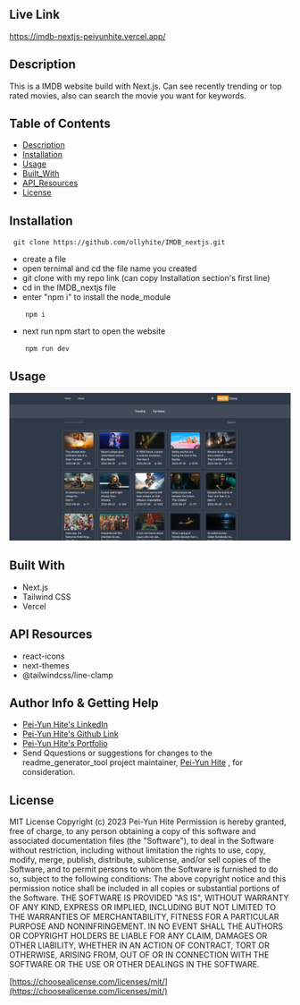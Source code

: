 ## Live Link

https://imdb-nextjs-peiyunhite.vercel.app/

## Description

This is a IMDB website build with Next.js. Can see recently trending or top rated movies, also can search the movie you want for keywords.

## Table of Contents

- [Description](#description)
- [Installation](#installation)
- [Usage](#usage)
- [Built_With](#built-with)
- [API_Resources](#api-resources)
- [License](#license)

## Installation

```
 git clone https://github.com/ollyhite/IMDB_nextjs.git
```

- create a file
- open ternimal and cd the file name you created
- git clone with my repo link (can copy Installation section's first line)
- cd in the IMDB_nextjs file
- enter "npm i" to install the node_module

```
    npm i
```

- next run npm start to open the website

```
    npm run dev
```

## Usage

![screenshot](./src/components/image/screenshot_IMDB.png)

## Built With

- Next.js
- Tailwind CSS
- Vercel

## API Resources

- react-icons
- next-themes
- @tailwindcss/line-clamp


## Author Info & Getting Help

- [Pei-Yun Hite's LinkedIn](https://www.linkedin.com/in/peiyunhite/)
- [Pei-Yun Hite's Github Link](https://github.com/ollyhite)
- [Pei-Yun Hite's Portfolio](https://www.peiyunhite.com/)
- Send Qquestions or suggestions for changes to the readme_generator_tool project maintainer, [Pei-Yun Hite](mailto:peiyunhite@gmail.com?subject=[GitHub]%20employee_organizer%20) , for consideration.

## License

MIT License
Copyright (c) 2023 Pei-Yun Hite
Permission is hereby granted, free of charge, to any person obtaining a copy of this software and associated documentation files (the "Software"), to deal in the Software without restriction, including without limitation the rights to use, copy, modify, merge, publish, distribute, sublicense, and/or sell copies of the Software, and to permit persons to whom the Software is furnished to do so, subject to the following conditions:
The above copyright notice and this permission notice shall be included in all copies or substantial portions of the Software.
THE SOFTWARE IS PROVIDED "AS IS", WITHOUT WARRANTY OF ANY KIND, EXPRESS OR IMPLIED, INCLUDING BUT NOT LIMITED TO THE WARRANTIES OF MERCHANTABILITY, FITNESS FOR A PARTICULAR PURPOSE AND NONINFRINGEMENT. IN NO EVENT SHALL THE AUTHORS OR COPYRIGHT HOLDERS BE LIABLE FOR ANY CLAIM, DAMAGES OR OTHER LIABILITY, WHETHER IN AN ACTION OF CONTRACT, TORT OR OTHERWISE, ARISING FROM, OUT OF OR IN CONNECTION WITH THE SOFTWARE OR THE USE OR OTHER DEALINGS IN THE SOFTWARE.

[https://choosealicense.com/licenses/mit/](https://choosealicense.com/licenses/mit/)
